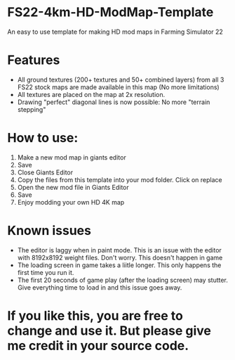 # FS22-4km-HD-ModMap-Template
An easy to use template for making HD mod maps in Farming Simulator 22

# Features

- All ground textures (200+ textures and 50+ combined layers) from all 3 FS22 stock maps are made available in this map (No more limitations)
- All textures are placed on the map at 2x resolution.
- Drawing "perfect" diagonal lines is now possible: No more "terrain stepping"

# How to use:

1. Make a new mod map in giants editor
2. Save
3. Close Giants Editor
4. Copy the files from this template into your mod folder. Click on replace
5. Open the new mod file in Giants Editor
6. Save
7. Enjoy modding your own HD 4K map

# Known issues
- The editor is laggy when in paint mode. This is an issue with the editor with 8192x8192 weight files. Don't worry. This doesn't happen in game
- The loading screen in game takes a liitle longer. This only happens the first time you run it.
- The first 20 seconds of game play (after the loading screen) may stutter. Give everything time to load in and this issue goes away.

# If you like this, you are free to change and use it. But please give me credit in your source code.
